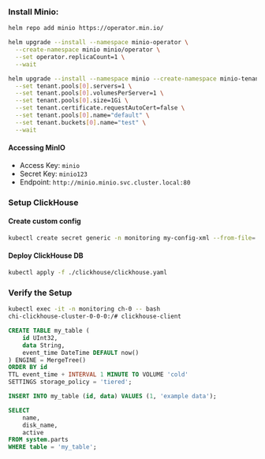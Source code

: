 ### Install Minio:

```bash
helm repo add minio https://operator.min.io/
````
```bash
helm upgrade --install --namespace minio-operator \
  --create-namespace minio minio/operator \
  --set operator.replicaCount=1 \
  --wait
```


```bash
helm upgrade --install --namespace minio --create-namespace minio-tenant minio/tenant \
  --set tenant.pools[0].servers=1 \
  --set tenant.pools[0].volumesPerServer=1 \
  --set tenant.pools[0].size=1Gi \
  --set tenant.certificate.requestAutoCert=false \
  --set tenant.pools[0].name="default" \
  --set tenant.buckets[0].name="test" \
  --wait
```

#### Accessing MinIO

- Access Key: `minio`
- Secret Key: `minio123`
- Endpoint: `http://minio.minio.svc.cluster.local:80`

### Setup ClickHouse

#### Create custom config

```bash
kubectl create secret generic -n monitoring my-config-xml --from-file=./clickhouse/custom-config.xml

```
#### Deploy ClickHouse DB

```bash
kubectl apply -f ./clickhouse/clickhouse.yaml
```

### Verify the Setup

```bash
kubectl exec -it -n monitoring ch-0 -- bash
chi-clickhouse-cluster-0-0-0:/# clickhouse-client
```
```sql
CREATE TABLE my_table (
    id UInt32,
    data String,
    event_time DateTime DEFAULT now()
) ENGINE = MergeTree()
ORDER BY id
TTL event_time + INTERVAL 1 MINUTE TO VOLUME 'cold'
SETTINGS storage_policy = 'tiered';
```
```sql
INSERT INTO my_table (id, data) VALUES (1, 'example data');
```
```sql
SELECT
    name,
    disk_name,
    active
FROM system.parts
WHERE table = 'my_table';

```
